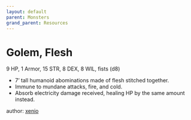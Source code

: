 ```yaml
---
layout: default
parent: Monsters
grand_parent: Resources
---
```


# Golem, Flesh
9 HP, 1 Armor, 15 STR, 8 DEX, 8 WIL, fists (d8)  
- 7’ tall humanoid abominations made of flesh stitched together.  
- Immune to mundane attacks, fire, and cold.  
- Absorb electricity damage received, healing HP by the same amount instead.  

author: [xenio](https://xenioinabottle.blogspot.com)
